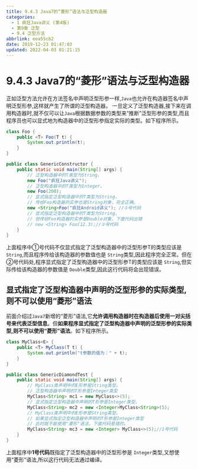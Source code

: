 ```yaml
---
title: 9.4.3 Java7的“菱形”语法与泛型构造器
categories: 
  - 1 疯狂Java讲义 (第4版)
  - 第9章 泛型
  - 9.4 泛型方法
abbrlink: eea55cb2
date: 2019-12-23 01:47:03
updated: 2022-04-03 01:21:15
---
```

# 9.4.3 Java7的“菱形”语法与泛型构造器
正如泛型方法允许在方法签名中声明泛型形参一样,`Java`也允许在构造器签名中声明泛型形参,这样就产生了所谓的泛型构造器。
一旦定义了泛型构造器,接下来在调用构造器时,就不仅可以让`Java`根据数据参数的类型来“推断”泛型形参的类型,而且程序员也可以显式地为构造器中的泛型形参指定实际的类型。如下程序所示。
```java
class Foo {
	public <T> Foo(T t) {
		System.out.println(t);
	}
}

public class GenericConstructor {
	public static void main(String[] args) {
		// 泛型构造器中的T类型为String。
		new Foo("疯狂Java讲义");
		// 泛型构造器中的T类型为Integer。
		new Foo(200);
		// 显式指定泛型构造器中的T类型为String，
		// 传给Foo构造器的实参也是String对象，完全正确。
		new <String>Foo("疯狂Android讲义"); //①号代码
		// 显式指定泛型构造器中的T类型为String，
		// 但传给Foo构造器的实参是Double对象，下面代码出错
		// new <String> Foo(12.3);//②号代码
	}
}
```
上面程序中①号代码不仅显式指定了泛型构造器中的泛型形参T的类型应该是`String`,而且程序传给该构造器的参数值也是 `String`类型,因此程序完全正常。但在②号代码处,程序显式指定了泛型构造器中的泛型形参T的类型应该是 `String`,但实际传给该构造器的参数值是 `Double`类型,因此这行代码将会出现错误。
## 显式指定了泛型构造器中声明的泛型形参的实际类型,则不可以使用“菱形”语法
前面介绍过`Java7`新增的“菱形”语法,它**允许调用构造器时在构造器后使用一对尖括号来代表泛型信息**。但**如果程序显式指定了泛型构造器中声明的泛型形参的实际类型,则不可以使用“菱形”语法**。如下程序所示。
```java
class MyClass<E> {
	public <T> MyClass(T t) {
		System.out.println("t参数的值为：" + t);
	}
}

public class GenericDiamondTest {
	public static void main(String[] args) {
		// MyClass类声明中的E形参是String类型。
		// 泛型构造器中声明的T形参是Integer类型
		MyClass<String> mc1 = new MyClass<>(5);
		// 显式指定泛型构造器中声明的T形参是Integer类型，
		MyClass<String> mc2 = new <Integer>MyClass<String>(5);
		// MyClass类声明中的E形参是String类型。
		// 如果显式指定泛型构造器中声明的T形参是Integer类型
		// 此时就不能使用"菱形"语法，下面代码是错的。
		MyClass<String> mc3 = new <Integer> MyClass<>(5);//1号代码
	}
}

```
上面程序中**1号代码**既指定了泛型构造器中的泛型形参是 `Integer`类型,又想使用“菱形”语法,所以这行代码无法通过编译。
